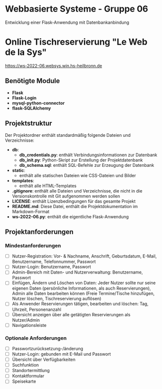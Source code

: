 # Webbasierte Systeme - Gruppe 06

Entwicklung einer Flask-Anwendung mit Datenbankanbindung

# Online Tischreservierung "Le Web de la Sys"

https://ws-2022-06.websys.win.hs-heilbronn.de
## Benötigte Module
* **Flask**
* **Flask-Login**
* **mysql-python-connector**
* **flask-SQLAlchemy**

## Projektstruktur

Der Projektordner enthält standardmäßig folgende Dateien und Verzeichnisse:

* **db**:
  * **db_credentials.py**: enthält Verbindungsinformationen zur Datenbank
  * **db_init.py**: Python-Skript zur Erstellung der Projektdatenbank
  * **db_schema.sql**: enthält SQL-Befehle zur Erzeugung der Datenbank
* **static**:
  * enthält alle statischen Dateien wie CSS-Dateien und Bilder
* **templates**:
  * enthält alle HTML-Templates
* **.gitignore**: enthält alle Dateien und Verzeichnisse, die nicht in die Versionskontrolle mit Git aufgenommen werden sollen
* **LICENSE**: enthält Lizenzbedingungen für das gesamte Projekt
* **README.md**: Diese Datei, enthält die Projektdokumentation im Markdown-Format
* **ws-2022-06.py**: enthält die eigentliche Flask-Anwendung

## Projektanforderungen

### Mindestanforderungen

* [ ] Nutzer-Registration: Vor- & Nachname, Anschrift, Geburtsdatum, E-Mail, Benutzername, Telefonnummer, Passwort
* [ ] Nutzer-Login: Benutzername, Passwort 
* [ ] Admin-Bereich mit Daten- und Nutzerverwaltung: Benutzername, Passwort
* [ ] Einfügen, Ändern und Löschen von Daten: Jeder Nutzer sollte nur seine eigenen Daten (persönliche Informationen, als auch Reservierungen), Admin alle Daten bearbeiten können (Freie Termine/Tische hinzufügen, Nutzer löschen, Tischreservierung auflösen)
* [ ] Als Anwender Reservierungen tätigen, bearbeiten und löschen: Tag, Uhrzeit, Personenanzahl
* [ ] Übersicht anzeigen über alle getätigten Reservierungen als Nutzer/Admin 
* [ ] Navigationsleiste

### Optionale Anforderungen

* [ ] Passwortzurücksetzung-/änderung
* [ ] Nutzer-Login: gebunden mit E-Mail und Passwort
* [ ] Übersicht über Verfügbarkeiten
* [ ] Suchfunktion
* [ ] Standortermittlung
* [ ] Kontaktformular
* [ ] Speisekarte 
